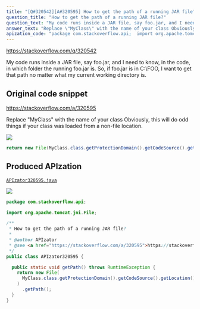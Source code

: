 ```yaml
---
title: "[Q#320542][A#320595] How to get the path of a running JAR file?"
question_title: "How to get the path of a running JAR file?"
question_text: "My code runs inside a JAR file, say foo.jar, and I need to know, in the code, in which folder the running foo.jar is. So, if foo.jar is in C:\\FOO\\, I want to get that path no matter what my current working directory is."
answer_text: "Replace \"MyClass\" with the name of your class Obviously, this will do odd things if your class was loaded from a non-file location."
apization_code: "package com.stackoverflow.api;  import org.apache.tomcat.jni.File;  /**  * How to get the path of a running JAR file?  *  * @author APIzator  * @see <a href=\"https://stackoverflow.com/a/320595\">https://stackoverflow.com/a/320595</a>  */ public class APIzator320595 {    public static void getPath() throws RuntimeException {     return new File(       MyClass.class.getProtectionDomain().getCodeSource().getLocation().toURI()     )       .getPath();   } }"
---
```


https://stackoverflow.com/q/320542

My code runs inside a JAR file, say foo.jar, and I need to know, in the code, in which folder the running foo.jar is.
So, if foo.jar is in C:\FOO\, I want to get that path no matter what my current working directory is.



## Original code snippet

https://stackoverflow.com/a/320595

Replace &quot;MyClass&quot; with the name of your class
Obviously, this will do odd things if your class was loaded from a non-file location.

<div class="code-logo"><img src="/stackoverflow.png" /></div>

```java
return new File(MyClass.class.getProtectionDomain().getCodeSource().getLocation().toURI()).getPath();
```

## Produced APIzation

[`APIzator320595.java`](https://github.com/pasqualesalza/apization-temp-data/raw/master/search/APIzator320595.java)

<div class="code-logo"><img src="/apizator.png" /></div>

```java
package com.stackoverflow.api;

import org.apache.tomcat.jni.File;

/**
 * How to get the path of a running JAR file?
 *
 * @author APIzator
 * @see <a href="https://stackoverflow.com/a/320595">https://stackoverflow.com/a/320595</a>
 */
public class APIzator320595 {

  public static void getPath() throws RuntimeException {
    return new File(
      MyClass.class.getProtectionDomain().getCodeSource().getLocation().toURI()
    )
      .getPath();
  }
}

```